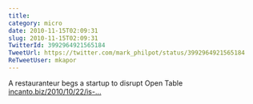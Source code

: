 ```yaml
---
title: 
category: micro
date: 2010-11-15T02:09:31
slug: 2010-11-15T02:09:31
TwitterId: 3992964921565184
TweetUrl: https://twitter.com/mark_philpot/status/3992964921565184
ReTweetUser: mkapor
---
```


<i class="fa fa-retweet" aria-hidden="true"></i> A restauranteur begs a startup to disrupt Open Table  [incanto.biz/2010/10/22/is-…](http://incanto.biz/2010/10/22/is-opentable-worth-it/)